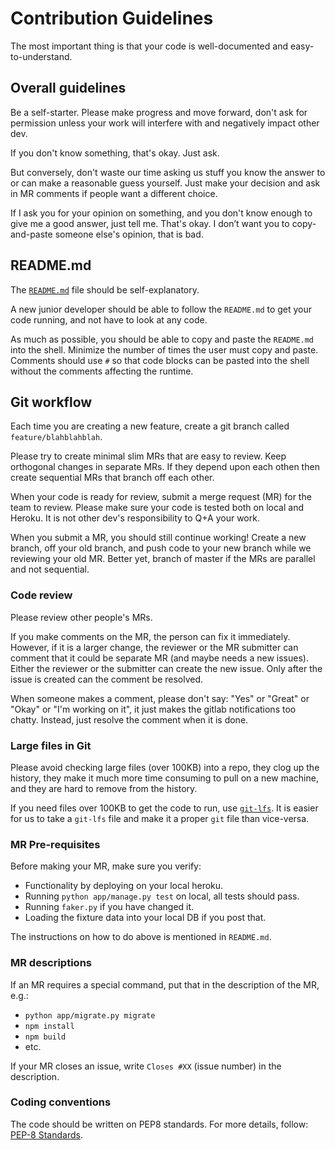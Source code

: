 # Contribution Guidelines

The most important thing is that your code is well-documented and
easy-to-understand.

## Overall guidelines

Be a self-starter. Please make progress and move forward, don't ask
for permission unless your work will interfere with and negatively
impact other dev.

If you don't know something, that's okay. Just ask.

But conversely, don't waste our time asking us stuff you know the
answer to or can make a reasonable guess yourself. Just make your
decision and ask in MR comments if people want a different choice.

If I ask you for your opinion on something, and you don't know
enough to give me a good answer, just tell me. That's okay. I don’t
want you to copy-and-paste someone else's opinion, that is bad.

## README.md

The [`README.md`](README.md) file should be self-explanatory.

A new junior developer should be able to follow the `README.md` to get
your code running, and not have to look at any code.

As much as possible, you should be able to copy and paste the
`README.md` into the shell.  Minimize the number of times the user
must copy and paste. Comments should use `#` so that code blocks
can be pasted into the shell without the comments affecting the
runtime.

## Git workflow

Each time you are creating a new feature, create a git branch called
`feature/blahblahblah`.

Please try to create minimal slim MRs that are easy to review. Keep
orthogonal changes in separate MRs. If they depend upon each othen
then create sequential MRs that branch off each other.

When your code is ready for review, submit a merge request (MR) for
the team to review. Please make sure your code is tested both on
local and Heroku. It is not other dev's responsibility to Q+A your
work.

When you submit a MR, you should still continue working! Create a
new branch, off your old branch, and push code to your new branch
while we reviewing your old MR. Better yet, branch of master if the
MRs are parallel and not sequential.

### Code review

Please review other people's MRs.

If you make comments on the MR, the person can fix it immediately.
However, if it is a larger change, the reviewer or the MR submitter
can comment that it could be separate MR (and maybe needs a new
issues). Either the reviewer or the submitter can create the new
issue. Only after the issue is created can the comment be resolved.

When someone makes a comment, please don't say: "Yes" or "Great"
or "Okay" or "I'm working on it", it just makes the gitlab notifications
too chatty. Instead, just resolve the comment when it is done.

### Large files in Git

Please avoid checking large files (over 100KB) into a repo, they
clog up the history, they make it much more time consuming to pull
on a new machine, and they are hard to remove from the history.

If you need files over 100KB to get the code to run, use
[`git-lfs`](https://git-lfs.github.com/). It is easier for us to
take a `git-lfs` file and make it a proper `git` file than vice-versa.

### MR Pre-requisites

Before making your MR, make sure you verify: 
* Functionality by deploying on your local heroku.
* Running `python app/manage.py test` on local, all tests should pass.
* Running `faker.py` if you have changed it.
* Loading the fixture data into your local DB if you post that.

The instructions on how to do above is mentioned in `README.md`. 

### MR descriptions

If an MR requires a special command, put that in the description
of the MR, e.g.:

* `python app/migrate.py migrate`
* `npm install`
* `npm build`
* etc.

If your MR closes an issue, write `Closes #XX` (issue number) in
the description.

### Coding conventions

The code should be written on PEP8 standards. For more details, follow: [PEP-8 Standards](https://www.python.org/dev/peps/pep-0008/).